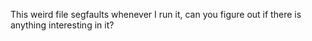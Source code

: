 This weird file segfaults whenever I run it, can you figure out if there is anything interesting in it?
